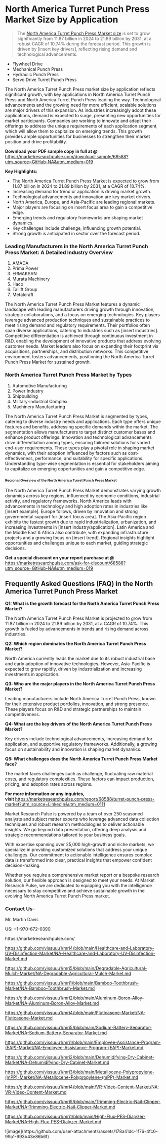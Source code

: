 <h1>North America Turret Punch Press Market&nbsp;Size by Application</h1><blockquote><p>The <a href="https://marketresearchpulse.com/download-sample/68588?utm_source=GitHub-NA&amp;utm_medium=019">North America Turret Punch Press Market size</a> is set to grow significantly from 11.87 billion in 2024 to 21.89 billion by 2031, at a robust CAGR of 10.74% during the forecast period. This growth is driven by [insert key drivers], reflecting rising demand and technological advancements.</p></blockquote><ul><li>Flywheel Drive<li> Mechanical Punch Press<li> Hydraulic Punch Press<li> Servo Drive Turret Punch Press</li></ul><p>The North America Turret Punch Press market size by application reflects significant growth, with key applications in North America Turret Punch Press and North America Turret Punch Press leading the way. Technological advancements and the growing need for more efficient, scalable solutions are major drivers of this expansion. As industries increasingly adopt these applications, demand is expected to surge, presenting new opportunities for market participants. Companies are working to innovate and adapt their offerings to address the unique requirements of each application segment, which will allow them to capitalize on emerging trends. This growth provides ample opportunities for businesses to strengthen their market position and drive profitability.</p><p><strong>Download your PDF sample copy in full at @ </strong><a href="https://marketresearchpulse.com/download-sample/68588?utm_source=GitHub-NA&amp;utm_medium=019">https://marketresearchpulse.com/download-sample/68588?utm_source=GitHub-NA&amp;utm_medium=019</a></p><p><strong>Key Highlights: </strong></p><ul><li>The North America Turret Punch Press Market is expected to grow from 11.87 billion in 2024 to 21.89 billion by 2031, at a CAGR of 10.74%.</li><li>Increasing demand for trend or application is driving market growth.</li><li>Technological advancements and innovation are key market drivers.</li><li>North America, Europe, and Asia-Pacific are leading regional markets.</li><li>Major players are focusing on insert focus area to gain a competitive edge.</li><li>Emerging trends and regulatory frameworks are shaping market dynamics.</li><li>Key challenges include challenge, influencing growth potential.</li><li>Strong growth is anticipated in sector over the forecast period.</li></ul><h3>Leading Manufacturers in the North America Turret Punch Press Market: A Detailed Industry Overview</h3><ol><li>AMADA</li><li>Prima Power</li><li>ERMAKSAN</li><li>Murata Machinery</li><li>Haco</li><li>Tailift Group</li><li>Metalcraft</li></ol><div class="flex max-w-full flex-col flex-grow"><div class="min-h-8 text-message flex w-full flex-col items-end gap-2 whitespace-normal break-words [.text-message+&amp;]:mt-5" dir="auto" data-message-author-role="assistant" data-message-id="fd8432e4-4910-450d-b182-61b7bfb0a01f" data-message-model-slug="gpt-4o"><div class="flex w-full flex-col gap-1 empty:hidden first:pt-[3px]"><div class="markdown prose w-full break-words dark:prose-invert light"><p>The North America Turret Punch Press Market features a dynamic landscape with leading manufacturers driving growth through innovation, strategic collaborations, and a focus on emerging technologies. Key players leverage advanced production techniques and sustainable practices to meet rising demand and regulatory requirements. Their portfolios often span diverse applications, catering to industries such as [insert industries]. Competitive differentiation is achieved through continuous investment in R&amp;D, enabling the development of innovative products that address evolving customer needs. Market leaders also focus on expanding their footprint via acquisitions, partnerships, and distribution networks. This competitive environment fosters advancements, positioning the North America Turret Punch Press Market for sustained growth.</p></div></div></div></div><h3>North America Turret Punch Press Market by Types</h3><ol><li>Automotive Manufacturing<li> Power Industry<li> Shipbuilding<li> Military-industrial Complex<li> Machinery Manufacturing</li></ol><div class="flex max-w-full flex-col flex-grow"><div class="min-h-8 text-message flex w-full flex-col items-end gap-2 whitespace-normal break-words [.text-message+&amp;]:mt-5" dir="auto" data-message-author-role="assistant" data-message-id="084470be-0bb7-4664-bddf-5156b4f41249" data-message-model-slug="gpt-4o-mini"><div class="flex w-full flex-col gap-1 empty:hidden first:pt-[3px]"><div class="markdown prose w-full break-words dark:prose-invert light"><p>The North America Turret Punch Press Market is segmented by types, catering to diverse industry needs and applications. Each type offers unique features and benefits, addressing specific demands within the market. The segmentation allows manufacturers to target distinct customer bases and enhance product offerings. Innovation and technological advancements drive differentiation among types, ensuring tailored solutions for varied end-user requirements. These types play a pivotal role in shaping market dynamics, with their adoption influenced by factors such as cost-effectiveness, performance, and suitability for specific applications. Understanding type-wise segmentation is essential for stakeholders aiming to capitalize on emerging opportunities and gain a competitive edge.</p></div></div></div></div><h3><span style="font-size: 11px;">Regional Overview of the North America Turret Punch Press Market</span></h3><div class="flex max-w-full flex-col flex-grow"><div class="min-h-8 text-message flex w-full flex-col items-end gap-2 whitespace-normal break-words [.text-message+&amp;]:mt-5" dir="auto" data-message-author-role="assistant" data-message-id="e9038762-ce64-4e30-91c9-9bd413514231" data-message-model-slug="gpt-4o-mini"><div class="flex w-full flex-col gap-1 empty:hidden first:pt-[3px]"><div class="markdown prose w-full break-words dark:prose-invert light"><p>The North America Turret Punch Press Market demonstrates varying growth dynamics across key regions, influenced by economic conditions, industrial activity, and regulatory frameworks. North America leads with advancements in technology and high adoption rates in industries like [insert example]. Europe follows, driven by innovation and strong governmental support for [insert focus area]. The Asia-Pacific region exhibits the fastest growth due to rapid industrialization, urbanization, and increasing investments in [insert industry/application]. Latin America and the Middle East &amp; Africa also contribute, with expanding infrastructure projects and a growing focus on [insert trend]. Regional insights highlight opportunities and challenges unique to each market, guiding strategic decisions.</p></div></div></div></div><p><strong>Get a special discount on your report purchase at @ </strong><a href="https://marketresearchpulse.com/ask-for-discount/68588?utm_source=GitHub-NA&amp;utm_medium=019">https://marketresearchpulse.com/ask-for-discount/68588?utm_source=GitHub-NA&amp;utm_medium=019</a></p><h2>Frequently Asked Questions (FAQ) in the North America Turret Punch Press Market</h2><p><strong>Q1: What is the growth forecast for the North America Turret Punch Press Market?</strong></p><p>The North America Turret Punch Press Market is projected to grow from 11.87 billion in 2024 to 21.89 billion by 2031, at a CAGR of 10.74%. This growth is fueled by advancements in trends and rising demand across industries.</p><p><strong>Q2: Which region dominates the North America Turret Punch Press Market?</strong></p><p>North America currently leads the market due to its robust industrial base and early adoption of innovative technologies. However, Asia-Pacific is expected to grow rapidly, driven by industrialization and increasing investments in application.</p><p><strong>Q3: Who are the major players in the North America Turret Punch Press Market?</strong></p><p>Leading manufacturers include North America Turret Punch Press, known for their extensive product portfolios, innovation, and strong presence. These players focus on R&amp;D and strategic partnerships to maintain competitiveness.</p><p><strong>Q4: What are the key drivers of the North America Turret Punch Press Market?</strong></p><p>Key drivers include technological advancements, increasing demand for application, and supportive regulatory frameworks. Additionally, a growing focus on sustainability and innovation is shaping market dynamics.</p><p><strong>Q5: What challenges does the North America Turret Punch Press Market face?</strong></p><p>The market faces challenges such as challenge, fluctuating raw material costs, and regulatory complexities. These factors can impact production, pricing, and adoption rates across regions.</p><p><strong>For more information or any inquiries, visit&nbsp;</strong><a href="https://marketresearchpulse.com/report/68588/turret-punch-press-market?utm_source=Linkedin&utm_medium=0111">https://marketresearchpulse.com/report/68588/turret-punch-press-market?utm_source=Linkedin&utm_medium=0111</a></p><p>Market Research Pulse is powered by a team of over 250 seasoned analysts and subject matter experts who leverage advanced data collection techniques and robust research methodologies to deliver actionable insights. We go beyond data presentation, offering deep analysis and strategic recommendations tailored to your business goals.</p><p>With expertise spanning over 25,000 high-growth and niche markets, we specialize in providing customized solutions that address your unique challenges. Our commitment to actionable intelligence ensures complex data is transformed into clear, practical insights that empower confident decision-making.</p><p>Whether you require a comprehensive market report or a bespoke research solution, our flexible approach is designed to meet your needs. At Market Research Pulse, we are dedicated to equipping you with the intelligence necessary to stay competitive and achieve sustainable growth in the evolving North America Turret Punch Press market.</p><h3><strong>Contact Us-</strong></h3><p>Mr. Martin Davis</p><p>US: +1-970-672-0390</p><p>https://marketresearchpulse.com/</p><p><a href="https://github.com/vissuuu1/mri4/blob/main/Healthcare-and-Laboratory-UV-Disinfection-Market/NA-Healthcare-and-Laboratory-UV-Disinfection-Market.md">https://github.com/vissuuu1/mri4/blob/main/Healthcare-and-Laboratory-UV-Disinfection-Market/NA-Healthcare-and-Laboratory-UV-Disinfection-Market.md</a></p><p><a href="https://github.com/vissuuu1/mri5/blob/main/Degradable-Agricultural-Mulch-Market/NA-Degradable-Agricultural-Mulch-Market.md">https://github.com/vissuuu1/mri5/blob/main/Degradable-Agricultural-Mulch-Market/NA-Degradable-Agricultural-Mulch-Market.md</a></p><p><a href="https://github.com/vissuuu1/mri1/blob/main/Bamboo-Toothbrush-Market/NA-Bamboo-Toothbrush-Market.md">https://github.com/vissuuu1/mri1/blob/main/Bamboo-Toothbrush-Market/NA-Bamboo-Toothbrush-Market.md</a></p><p><a href="https://github.com/vissuuu1/mri2/blob/main/Aluminum-Boron-Alloy-Market/NA-Aluminum-Boron-Alloy-Market.md">https://github.com/vissuuu1/mri2/blob/main/Aluminum-Boron-Alloy-Market/NA-Aluminum-Boron-Alloy-Market.md</a></p><p><a href="https://github.com/vissuuu1/mri4/blob/main/Fluticasone-Market/NA-Fluticasone-Market.md">https://github.com/vissuuu1/mri4/blob/main/Fluticasone-Market/NA-Fluticasone-Market.md</a></p><p><a href="https://github.com/vissuuu1/mri5/blob/main/Sodium-Battery-Separator-Market/NA-Sodium-Battery-Separator-Market.md">https://github.com/vissuuu1/mri5/blob/main/Sodium-Battery-Separator-Market/NA-Sodium-Battery-Separator-Market.md</a></p><p><a href="https://github.com/vissuuu1/mri1/blob/main/Employee-Assistance-Program-(EAP)-Market/NA-Employee-Assistance-Program-(EAP)-Market.md">https://github.com/vissuuu1/mri1/blob/main/Employee-Assistance-Program-(EAP)-Market/NA-Employee-Assistance-Program-(EAP)-Market.md</a></p><p><a href="https://github.com/vissuuu1/mri2/blob/main/Dehumidifying-Dry-Cabinet-Market/NA-Dehumidifying-Dry-Cabinet-Market.md">https://github.com/vissuuu1/mri2/blob/main/Dehumidifying-Dry-Cabinet-Market/NA-Dehumidifying-Dry-Cabinet-Market.md</a></p><p><a href="https://github.com/vissuuu1/mri3/blob/main/Metallocene-Polypropylene-(mPP)-Market/NA-Metallocene-Polypropylene-(mPP)-Market.md">https://github.com/vissuuu1/mri3/blob/main/Metallocene-Polypropylene-(mPP)-Market/NA-Metallocene-Polypropylene-(mPP)-Market.md</a></p><p><a href="https://github.com/vissuuu1/mri4/blob/main/VR-Video-Content-Market/NA-VR-Video-Content-Market.md">https://github.com/vissuuu1/mri4/blob/main/VR-Video-Content-Market/NA-VR-Video-Content-Market.md</a></p><p><a href="https://github.com/vissuuu1/mri5/blob/main/Trimming-Electric-Nail-Clipper-Market/NA-Trimming-Electric-Nail-Clipper-Market.md">https://github.com/vissuuu1/mri5/blob/main/Trimming-Electric-Nail-Clipper-Market/NA-Trimming-Electric-Nail-Clipper-Market.md</a></p><p><a href="https://github.com/vissuuu1/mri1/blob/main/High-Flux-PES-Dialyzer-Market/NA-High-Flux-PES-Dialyzer-Market.md">https://github.com/vissuuu1/mri1/blob/main/High-Flux-PES-Dialyzer-Market/NA-High-Flux-PES-Dialyzer-Market.md</a></p>
![image](https://github.com/user-attachments/assets/178a41dc-1f76-4fc6-99a1-693b43e86b6f)

